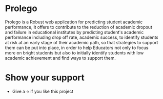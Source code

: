 # Prolego

Prolego is a Robust web application for predicting student academic performance, it offers to contribute to the reduction of academic dropout and failure in educational institutes by predicting student's academic performance including drop off rate, academic success, to identify students at risk at an early stage of their academic path, so that strategies to support them can be put into place, in order to help Educators not only to focus more on bright students but also to initially identify students with low academic achievement and find ways to support them.


# Show your support

- Give a :star: if you like this project

